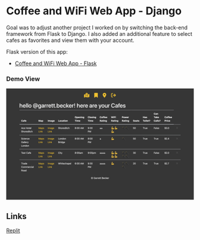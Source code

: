# Coffee and WiFi Web App - Django

Goal was to adjust another project I worked on by switching the back-end framework from Flask to Django. I also added an additional feature to select cafes as favorites and view them with your account.

Flask version of this app:
- [Coffee and WiFi Web App - Flask](https://github.com/gdbecker/100DaysOfCodePython/tree/main/06%20-%20Professional/Day%20087%20-%20Coffee%20and%20WiFi%20Web%20App%20V2)

### Demo View

![](./coffee-and-wifi-django.jpg)

## Links

[Replit](https://replit.com/@gdbecker/Coffee-and-WiFi-Web-App-Django)